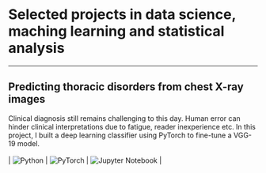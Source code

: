 # Selected projects in data science, maching learning and statistical analysis
---

## Predicting thoracic disorders from chest X-ray images
Clinical diagnosis still remains challenging to this day. Human error can hinder clinical interpretations due to fatigue, reader inexperience etc. In this project, I built a deep learning classifier using PyTorch to fine-tune a VGG-19 model.
<br><br>
| ![Python](https://skillicons.dev/icons?icon=python&label=Python&style=flat) | ![PyTorch](https://skillicons.dev/icons?icon=pytorch&label=PyTorch&style=flat) | ![Jupyter Notebook](https://skillicons.dev/icons?icon=jupyter&label=Jupyter%20Notebook&style=flat) |

